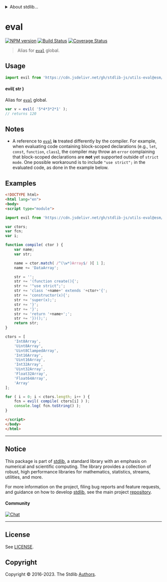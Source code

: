 <!--

@license Apache-2.0

Copyright (c) 2018 The Stdlib Authors.

Licensed under the Apache License, Version 2.0 (the "License");
you may not use this file except in compliance with the License.
You may obtain a copy of the License at

   http://www.apache.org/licenses/LICENSE-2.0

Unless required by applicable law or agreed to in writing, software
distributed under the License is distributed on an "AS IS" BASIS,
WITHOUT WARRANTIES OR CONDITIONS OF ANY KIND, either express or implied.
See the License for the specific language governing permissions and
limitations under the License.

-->


<details>
  <summary>
    About stdlib...
  </summary>
  <p>We believe in a future in which the web is a preferred environment for numerical computation. To help realize this future, we've built stdlib. stdlib is a standard library, with an emphasis on numerical and scientific computation, written in JavaScript (and C) for execution in browsers and in Node.js.</p>
  <p>The library is fully decomposable, being architected in such a way that you can swap out and mix and match APIs and functionality to cater to your exact preferences and use cases.</p>
  <p>When you use stdlib, you can be absolutely certain that you are using the most thorough, rigorous, well-written, studied, documented, tested, measured, and high-quality code out there.</p>
  <p>To join us in bringing numerical computing to the web, get started by checking us out on <a href="https://github.com/stdlib-js/stdlib">GitHub</a>, and please consider <a href="https://opencollective.com/stdlib">financially supporting stdlib</a>. We greatly appreciate your continued support!</p>
</details>

# eval

[![NPM version][npm-image]][npm-url] [![Build Status][test-image]][test-url] [![Coverage Status][coverage-image]][coverage-url] <!-- [![dependencies][dependencies-image]][dependencies-url] -->

> Alias for [`eval`][mdn-eval] global.



<section class="usage">

## Usage

```javascript
import evil from 'https://cdn.jsdelivr.net/gh/stdlib-js/utils-eval@esm/index.mjs';
```

#### evil( str )

Alias for [`eval`][mdn-eval] global.

```javascript
var v = evil( '5*4*3*2*1' );
// returns 120
```

</section>

<!-- /.usage -->

<section class="notes">

## Notes

-   A reference to [`eval`][mdn-eval] **is** treated differently by the compiler. For example, when evaluating code containing block-scoped declarations (e.g., `let`, `const`, `function`, `class`), the compiler may throw an `error` complaining that block-scoped declarations are **not** yet supported outside of `strict mode`. One possible workaround is to include `"use strict";` in the evaluated code, as done in the example below.

</section>

<!-- /.notes -->

<section class="examples">

## Examples

<!-- eslint no-undef: "error" -->

```html
<!DOCTYPE html>
<html lang="en">
<body>
<script type="module">

import evil from 'https://cdn.jsdelivr.net/gh/stdlib-js/utils-eval@esm/index.mjs';

var ctors;
var fcn;
var i;

function compile( ctor ) {
    var name;
    var str;

    name = ctor.match( /^(\w*)Array$/ )[ 1 ];
    name += 'DataArray';

    str = '';
    str += '(function create(){';
    str += '"use strict";';
    str += 'class '+name+' extends '+ctor+'{';
    str += 'constructor(x){';
    str += 'super(x);';
    str += '}';
    str += '}';
    str += 'return '+name+';';
    str += '})();';
    return str;
}

ctors = [
    'Int8Array',
    'Uint8Array',
    'Uint8ClampedArray',
    'Int16Array',
    'Uint16Array',
    'Int32Array',
    'Uint32Array',
    'Float32Array',
    'Float64Array',
    'Array'
];

for ( i = 0; i < ctors.length; i++ ) {
    fcn = evil( compile( ctors[i] ) );
    console.log( fcn.toString() );
}

</script>
</body>
</html>
```

</section>

<!-- /.examples -->



<!-- Section for related `stdlib` packages. Do not manually edit this section, as it is automatically populated. -->

<section class="related">

</section>

<!-- /.related -->

<!-- Section for all links. Make sure to keep an empty line after the `section` element and another before the `/section` close. -->


<section class="main-repo" >

* * *

## Notice

This package is part of [stdlib][stdlib], a standard library with an emphasis on numerical and scientific computing. The library provides a collection of robust, high performance libraries for mathematics, statistics, streams, utilities, and more.

For more information on the project, filing bug reports and feature requests, and guidance on how to develop [stdlib][stdlib], see the main project [repository][stdlib].

#### Community

[![Chat][chat-image]][chat-url]

---

## License

See [LICENSE][stdlib-license].


## Copyright

Copyright &copy; 2016-2023. The Stdlib [Authors][stdlib-authors].

</section>

<!-- /.stdlib -->

<!-- Section for all links. Make sure to keep an empty line after the `section` element and another before the `/section` close. -->

<section class="links">

[npm-image]: http://img.shields.io/npm/v/@stdlib/utils-eval.svg
[npm-url]: https://npmjs.org/package/@stdlib/utils-eval

[test-image]: https://github.com/stdlib-js/utils-eval/actions/workflows/test.yml/badge.svg?branch=v0.1.0
[test-url]: https://github.com/stdlib-js/utils-eval/actions/workflows/test.yml?query=branch:v0.1.0

[coverage-image]: https://img.shields.io/codecov/c/github/stdlib-js/utils-eval/main.svg
[coverage-url]: https://codecov.io/github/stdlib-js/utils-eval?branch=main

<!--

[dependencies-image]: https://img.shields.io/david/stdlib-js/utils-eval.svg
[dependencies-url]: https://david-dm.org/stdlib-js/utils-eval/main

-->

[chat-image]: https://img.shields.io/gitter/room/stdlib-js/stdlib.svg
[chat-url]: https://app.gitter.im/#/room/#stdlib-js_stdlib:gitter.im

[stdlib]: https://github.com/stdlib-js/stdlib

[stdlib-authors]: https://github.com/stdlib-js/stdlib/graphs/contributors

[cli-section]: https://github.com/stdlib-js/utils-eval#cli
[cli-url]: https://github.com/stdlib-js/utils-eval/tree/cli
[@stdlib/utils-eval]: https://github.com/stdlib-js/utils-eval/tree/main

[umd]: https://github.com/umdjs/umd
[es-module]: https://developer.mozilla.org/en-US/docs/Web/JavaScript/Guide/Modules

[deno-url]: https://github.com/stdlib-js/utils-eval/tree/deno
[umd-url]: https://github.com/stdlib-js/utils-eval/tree/umd
[esm-url]: https://github.com/stdlib-js/utils-eval/tree/esm
[branches-url]: https://github.com/stdlib-js/utils-eval/blob/main/branches.md

[stdlib-license]: https://raw.githubusercontent.com/stdlib-js/utils-eval/main/LICENSE

[mdn-eval]: https://developer.mozilla.org/en-US/docs/Web/JavaScript/Reference/Global_Objects/eval

</section>

<!-- /.links -->
